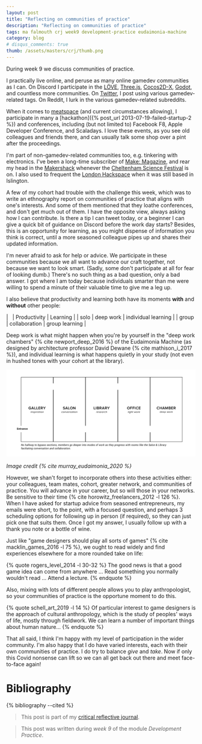```yaml
---
layout: post
title: "Reflecting on communities of practice"
description: "Reflecting on communities of practice"
tags: ma falmouth crj week9 development-practice eudaimonia-machine
category: blog
# disqus_comments: true
thumb: /assets/masters/crj/thumb.png
---
```


During week 9 we discuss communities of practice.

I practically live online, and peruse as many online gamedev communities as I can. On Discord I participate in the [LÖVE](https://love2d.org/), [Three.js](https://threejs.org/), [Cocos2D-X](https://www.cocos.com/), [Godot](https://godotengine.org/), and countless more communities. On [Twitter](https://twitter.com/opyate), I post using various gamedev-related tags. On Reddit, I lurk in the various gamedev-related subreddits. 

When it comes to [meatspace](https://en.wikipedia.org/wiki/Real_life#Related_terminology) (and current circumstances allowing), I participate in many a [hackathon]({% post_url 2013-07-19-failed-startup-2 %}) and conferences, including (but not limited to) Facebook F8, Apple Developer Conference, and Scaladays. I love these events, as you see old colleagues and friends there, and can usually talk some shop over a pint after the proceedings.

I'm part of non-gamedev-related communities too, e.g. tinkering with electronics. I've been a long-time subscriber of [Make: Magazine](https://makezine.com/), and rear my head in the [Makershack](https://www.cheltenhamfestivals.com/science-/news-3/2020/02/get-involved-in-the-makershack-at-cheltenham-science-festival-2020) whenever the [Cheltenham Science Festival](https://www.cheltenhamfestivals.com/science-/) is on. I also used to frequent the [London Hackspace](https://london.hackspace.org.uk/) when it was still based in Islington.

A few of my cohort had trouble with the challenge this week, which was to write an ethnography report on communities of practice that aligns with one's interests. And some of them mentioned that they loathe conferences, and don't get much out of them. I have the opposite view, always asking how I can contribute. Is there a tip I can tweet today, or a beginner I can give a quick bit of guidance on Discord before the work day starts? Besides, this is an opportunity for learning, as you might dispense of information you think is correct, until a more seasoned colleague pipes up and shares their updated information. 

I'm never afraid to ask for help or advice. We participate in these communities because we all want to advance our craft together, not because we want to look smart. (Sadly, some don't participate at all for fear of looking dumb.) There's no such thing as a bad question, only a bad answer. I got where I am today because individuals smarter than me were willing to spend a minute of their valuable time to give me a leg up.

I also believe that productivity and learning both have its moments **with** and **without** other people:

| &nbsp; | Productivity | Learning |
| solo | deep work | individual learning |
| group | collaboration | group learning |

Deep work is what might happen when you're by yourself in the "deep work chambers" {% cite newport_deep_2016 %} of the Eudaimonia Machine (as designed by architecture professor David Dewane {% cite mathison_i_2017 %}), and individual learning is what happens quietly in your study (not even in hushed tones with your cohort at the library).

![Eudaimonia Machine](/assets/posts/2020-11-18-reflecting-on-communities-of-practice/eudaimonia-machine.png)

*Image credit {% cite murray_eudaimonia_2020 %}*

However, we shan't forget to incorporate others into these activities either: your colleagues, team mates, cohort, greater network, and communities of practice. You will advance in your career, but so will those in your networks. Be sensitive to their time {% cite horowitz_freelancers_2012 -l 126 %}. When I have asked for startup advice from seasoned entrepreneurs, my emails were short, to the point, with a focused question, and perhaps 3 scheduling options for following up in person (if required), so they can just pick one that suits them. Once I got my answer, I usually follow up with a thank you note or a bottle of wine.

Just like "game designers should play all sorts of games" {% cite macklin_games_2016 -l 75 %}, we ought to read widely and find experiences elsewhere for a more rounded take on life:

{% quote rogers_level_2014 -l 30-32 %}
The good news is that a good game idea can come from anywhere ... Read something you normally wouldn't read ... Attend a lecture.
{% endquote %}

Also, mixing with lots of different people allows you to play anthropologist, so your communities of practice is the opportune moment to do this.

{% quote schell_art_2019 -l 14 %}
Of particular interest to game designers is the approach of cultural anthropology, which is the study of peoples' ways of life, mostly through fieldwork. We can learn a number of important things about human nature...
{% endquote %}

That all said, I think I'm happy with my level of participation in the wider community. I'm also happy that I do have varied interests, each with their own communities of practice. I do try to balance *give* and *take*. Now if only this Covid nonsense can lift so we can all get back out there and meet face-to-face again!

# Bibliography

{% bibliography --cited %}



> This post is part of my [critical reflective journal](/tags#crj).

> This post was written during _week 9_ of the module _Development Practice_.
